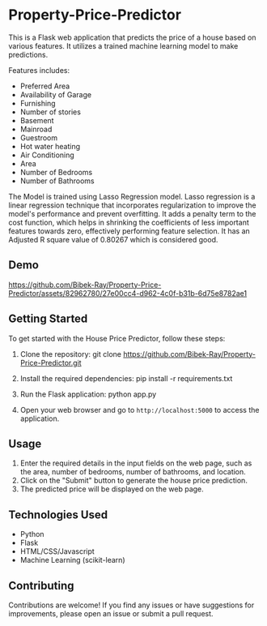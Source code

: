 # Property-Price-Predictor

This is a Flask web application that predicts the price of a house based on various features. It utilizes a trained machine learning model to make predictions.

Features includes:

- Preferred Area
- Availability of Garage
- Furnishing
- Number of stories
- Basement
- Mainroad
- Guestroom
- Hot water heating
- Air Conditioning
- Area
- Number of Bedrooms
- Number of Bathrooms

The Model is trained using Lasso Regression model. Lasso regression is a linear regression technique that incorporates regularization to improve the model's performance and prevent overfitting. It adds a penalty term to the cost function, which helps in shrinking the coefficients of less important features towards zero, effectively performing feature selection. It has an Adjusted R square value of 0.80267 which is considered good.

## Demo

https://github.com/Bibek-Ray/Property-Price-Predictor/assets/82962780/27e00cc4-d962-4c0f-b31b-6d75e8782ae1

## Getting Started

To get started with the House Price Predictor, follow these steps:

1. Clone the repository:
   git clone https://github.com/Bibek-Ray/Property-Price-Predictor.git

2. Install the required dependencies:
   pip install -r requirements.txt

3. Run the Flask application:
   python app.py

4. Open your web browser and go to `http://localhost:5000` to access the application.

## Usage

1. Enter the required details in the input fields on the web page, such as the area, number of bedrooms, number of bathrooms, and location.
2. Click on the "Submit" button to generate the house price prediction.
3. The predicted price will be displayed on the web page.

## Technologies Used

- Python
- Flask
- HTML/CSS/Javascript
- Machine Learning (scikit-learn)

## Contributing

Contributions are welcome! If you find any issues or have suggestions for improvements, please open an issue or submit a pull request.


   




